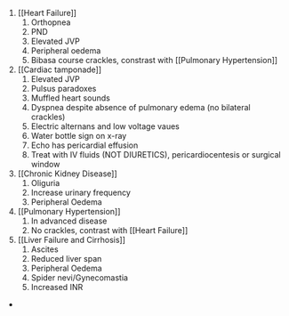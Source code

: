 1. [[Heart Failure]]
	1. Orthopnea
	2. PND
	3. Elevated JVP
	4. Peripheral oedema
	5. Bibasa course crackles, constrast with [[Pulmonary Hypertension]]
2. [[Cardiac tamponade]]
	1. Elevated JVP
	2. Pulsus paradoxes
	3. Muffled heart sounds
	4. Dyspnea despite absence of pulmonary edema (no bilateral crackles)
	5. Electric alternans and low voltage vaues
	6. Water bottle sign on x-ray
	7. Echo has pericardial effusion
	8. Treat with IV fluids (NOT DIURETICS), pericardiocentesis or surgical window
3. [[Chronic Kidney Disease]]
	1. Oliguria
	2. Increase urinary frequency
	3. Peripheral Oedema
4. [[Pulmonary Hypertension]]
	1. In advanced disease
	2.  No crackles, contrast with [[Heart Failure]]
5. [[Liver Failure and Cirrhosis]]
	1. Ascites
	2. Reduced liver span
	3. Peripheral Oedema
	4. Spider nevi/Gynecomastia
	5. Increased INR
- 